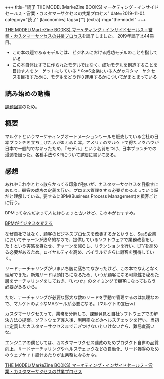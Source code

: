 +++
title="読了 THE MODEL(MarkeZine BOOKS) マーケティング・インサイドセールス・営業・カスタマーサクセスの共業プロセス"
date=2019-11-04
category="読了"
[taxonomies]
tags=[""]
[extra]
img="the-model"
+++

[THE MODEL(MarkeZine BOOKS) マーケティング・インサイドセールス・営業・カスタマーサクセスの共業プロセス](https://amzn.to/3d713Jb)を読了しました。
2019年読了本44冊目。
	
* この本の題であるモデルとは、ビジネスにおける成功モデルのことを指している
* この本自体はすでに作られたモデルではなく、成功モデルを創造することを目指す人をターゲットにしている
* SaaS企業にいる人がカスタマーサクセスを目指すために、モデルをどう作り運用するかについてがまとまっている

## 読み始めの動機

[課題図書](https://corp.bell-face.com/workplace)のため。

## 概要

マルケトというマーケティングオートメーションツールを販売している会社の日本ブランチを立ち上げた人がまとめた本。アメリカのマルケトで得たノウハウが日本で一般的でなかったため、『モデル』という名前をつけ、日本ブランチでの浸透を図った。各種手法やKPIについて詳細に書いてある。

## 感想

あれやこれやととっ散らかってる印象が強いが、カスタマーサクセスを目指すにあたり、顧客の成功の定義を行い、プロセス管理をする必要があるよっていう話だと理解している。要するにBPM(Business Process Management)を顧客ごとに行う。

BPMってなんだよって人にはちょっと古いけど、この本がおすすめ。

[BPMがビジネスを変える](https://amzn.to/2QqmQ4Y)

なぜ自社ではなく、顧客のビジネスプロセスを改善するかというと、SaaS企業においてチャーンが致命的なので、提供しているソフトウェアで業務改善をした！という実感を持たせ、チャーンを減らし、リテンションを行い、LTVを高める必要があるため。ロイヤルティを高め、バイラルでさらに顧客を獲得していく。

リードナーチャリングがいまいち腑に落ちてなかったけど、この本でなんとなく理解できた。新規リードは頭打ちになるため、いつか顧客になる可能性を秘めた層をナーチャリングをしておき、『いつか』のタイミングで顧客になってもらう必要があるから。

ただ、ナーチャリングが必要な膨大な数のリードを手動で管理するのは無理なので、マルケトのようなMAツールが必要になる。（マルケトの宣伝ｗ）

カスタマーサクセスって、業務を分解して、課題発見と自社ソフトウェアでの解決方法の提案。ソフトウェア導入後、利用率などのヘルスチェックを行い、当初に定義したカスタマーサクセスまでこぎつけないといけないから、難易度高いな。

エンジニアの僕としては、カスタマーサクセス達成のためプロダクト自体の品質向上、リードナーチャリングやヘルスチェックなどの自動化、リード獲得のためのウェブサイト設計あたりが主業務になるかな。

[THE MODEL(MarkeZine BOOKS) マーケティング・インサイドセールス・営業・カスタマーサクセスの共業プロセス](https://amzn.to/3d713Jb)
